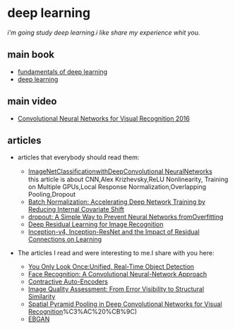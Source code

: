 deep learning
=============


*i'm going study deep learning.i like share my experience whit you.<br>*

main book
------------	
* [fundamentals of deep learning](https://universalflowuniversity.com/Books/Computer%20Programming/Machine%20Learning%20and%20Deep%20Learning/Fundamentals%20of%20Deep%20Learning_%20Designing%20Next-Generation%20Machine%20Intelligence%20Algorithms.pdf) <br>
* [deep learning](https://www.amazon.com/Deep-Learning-NONE-Ian-Goodfellow-ebook/dp/B01MRVFGX4)

main video
------------
* [Convolutional Neural Networks for Visual Recognition 2016](http://academictorrents.com/details/46c5af9e2075d9af06f280b55b65cf9b44eb9fe7)	

articles
------------
* articles that everybody should read them:
	* [ImageNetClassiﬁcationwithDeepConvolutional NeuralNetworks](https://papers.nips.cc/paper/4824-imagenet-classification-with-deep-convolutional-neural-networks.pdf)<br>
	this article is about CNN,Alex Krizhevsky,ReLU Nonlinearity, Training on Multiple GPUs,Local Response Normalization,Overlapping Pooling,Dropout
	* [Batch Normalization: Accelerating Deep Network Training by Reducing Internal Covariate Shift](https://arxiv.org/pdf/1502.03167.pdf%20http://arxiv.org/abs/1502.03167.pdf)
	* [dropout: A Simple Way to Prevent Neural Networks fromOverfitting](http://www.jmlr.org/papers/volume15/srivastava14a/srivastava14a.pdf?source=post_page---------------------------)
	* [Deep Residual Learning for Image Recognition](http://openaccess.thecvf.com/content_cvpr_2016/papers/He_Deep_Residual_Learning_CVPR_2016_paper.pdf)
	* [Inception-v4, Inception-ResNet and the Impact of Residual Connections on Learning](https://www.aaai.org/ocs/index.php/AAAI/AAAI17/paper/viewFile/14806/14311)

* The articles I read and were interesting to me.I share with you here:
	* [You Only Look Once:Unified, Real-Time Object Detection](https://www.cv-foundation.org/openaccess/content_cvpr_2016/papers/Redmon_You_Only_Look_CVPR_2016_paper.pdf)
	* [Face Recognition: A Convolutional Neural-Network Approach](http://www.cs.cmu.edu/afs/cs/user/bhiksha/WWW/courses/deeplearning/Fall.2016/pdfs/Lawrence_et_al.pdf)
	* [Contractive Auto-Encoders](https://icml.cc/2011/papers/455_icmlpaper.pdf)
	* [Image Quality Assessment: From Error Visibility to Structural Similarity](https://ece.uwaterloo.ca/~z70wang/publications/ssim.pdf)
	* [Spatial Pyramid Pooling in Deep Convolutional Networks for Visual Recognition](https://arxiv.org/pdf/1406.4729.pdf)%C3%AC%20%CB%9C)
	* [ EBGAN](https://arxiv.org/pdf/1609.03126v2.pdf)

	
